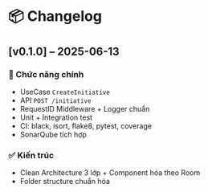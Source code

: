 # 📦 Changelog

## [v0.1.0] – 2025-06-13

### 🎯 Chức năng chính
- UseCase `CreateInitiative`
- API `POST /initiative`
- RequestID Middleware + Logger chuẩn
- Unit + Integration test
- CI: black, isort, flake8, pytest, coverage
- SonarQube tích hợp

### ✅ Kiến trúc
- Clean Architecture 3 lớp + Component hóa theo Room
- Folder structure chuẩn hóa

